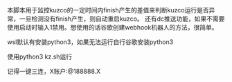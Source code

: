 本脚本用于监控kuzco的一定时间内finish产生的差值来判断kuzco运行是否异常，一旦检测没有finish产生，则自动重启kuzco。
还有dc推送功能，如果不需要使用启动时输入1禁用。想使用的话谷歌创建webhook机器人的方法，很简单。

wsl默认有安装python3，如果无法运行自行谷歌安装python3

使用python3 kz.sh运行

记得一键三连，X账户:@188888.X
